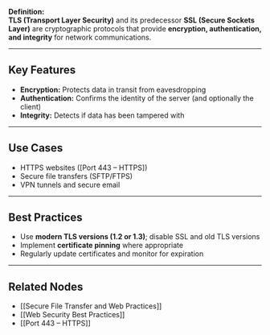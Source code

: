 **Definition:**  
**TLS (Transport Layer Security)** and its predecessor **SSL (Secure Sockets Layer)** are cryptographic protocols that provide **encryption, authentication, and integrity** for network communications.

---

## **Key Features**
- **Encryption:** Protects data in transit from eavesdropping  
- **Authentication:** Confirms the identity of the server (and optionally the client)  
- **Integrity:** Detects if data has been tampered with  

---

## **Use Cases**
- HTTPS websites ([Port 443 – HTTPS])  
- Secure file transfers (SFTP/FTPS)  
- VPN tunnels and secure email  

---

## **Best Practices**
- Use **modern TLS versions (1.2 or 1.3)**; disable SSL and old TLS versions  
- Implement **certificate pinning** where appropriate  
- Regularly update certificates and monitor for expiration  

---

## **Related Nodes**
- [[Secure File Transfer and Web Practices]]  
- [[Web Security Best Practices]]  
- [[Port 443 – HTTPS]]  